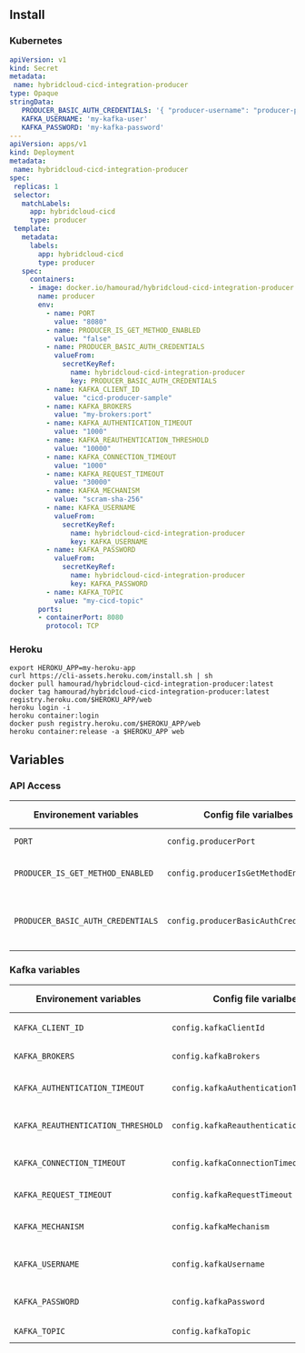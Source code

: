 ## Install

### Kubernetes
 ```yaml
apiVersion: v1
kind: Secret
metadata:
  name: hybridcloud-cicd-integration-producer
type: Opaque
stringData:
    PRODUCER_BASIC_AUTH_CREDENTIALS: '{ "producer-username": "producer-password" }'
    KAFKA_USERNAME: 'my-kafka-user'
    KAFKA_PASSWORD: 'my-kafka-password'
---
apiVersion: apps/v1
kind: Deployment
metadata:
  name: hybridcloud-cicd-integration-producer
spec:
  replicas: 1
  selector:
    matchLabels:
      app: hybridcloud-cicd
      type: producer
  template:
    metadata:
      labels:
        app: hybridcloud-cicd
        type: producer
    spec:
      containers:
      - image: docker.io/hamourad/hybridcloud-cicd-integration-producer:latest
        name: producer
        env:
          - name: PORT
            value: "8080"
          - name: PRODUCER_IS_GET_METHOD_ENABLED
            value: "false"
          - name: PRODUCER_BASIC_AUTH_CREDENTIALS
            valueFrom:
              secretKeyRef:
                name: hybridcloud-cicd-integration-producer
                key: PRODUCER_BASIC_AUTH_CREDENTIALS
          - name: KAFKA_CLIENT_ID
            value: "cicd-producer-sample"
          - name: KAFKA_BROKERS
            value: "my-brokers:port"
          - name: KAFKA_AUTHENTICATION_TIMEOUT
            value: "1000"
          - name: KAFKA_REAUTHENTICATION_THRESHOLD
            value: "10000"
          - name: KAFKA_CONNECTION_TIMEOUT
            value: "1000"
          - name: KAFKA_REQUEST_TIMEOUT          
            value: "30000"
          - name: KAFKA_MECHANISM
            value: "scram-sha-256"
          - name: KAFKA_USERNAME
            valueFrom:
              secretKeyRef:
                name: hybridcloud-cicd-integration-producer
                key: KAFKA_USERNAME
          - name: KAFKA_PASSWORD
            valueFrom:
              secretKeyRef:
                name: hybridcloud-cicd-integration-producer
                key: KAFKA_PASSWORD
          - name: KAFKA_TOPIC
            value: "my-cicd-topic"
        ports:
        - containerPort: 8080
          protocol: TCP
```
### Heroku
```console
export HEROKU_APP=my-heroku-app
curl https://cli-assets.heroku.com/install.sh | sh
docker pull hamourad/hybridcloud-cicd-integration-producer:latest
docker tag hamourad/hybridcloud-cicd-integration-producer:latest registry.heroku.com/$HEROKU_APP/web
heroku login -i
heroku container:login
docker push registry.heroku.com/$HEROKU_APP/web
heroku container:release -a $HEROKU_APP web
```
## Variables

### API Access
| Environement variables | Config file varialbes | Description | Value sample            |
---------------------- | ---------------------- | ----------- | ------------
| `PORT` | `config.producerPort` | Node expose port | `8080` |
| `PRODUCER_IS_GET_METHOD_ENABLED` | `config.producerIsGetMethodEnabled` | Enable or disable GET Methode | `true` or `false` |
| `PRODUCER_BASIC_AUTH_CREDENTIALS` | `config.producerBasicAuthCredentials` | Producer Basic authentication credentials | `{ "producer-username": "producer-password" }` |

### Kafka variables
| Environement variables | Config file varialbes | Description | Value sample            |
---------------------- | ---------------------- | ----------- | ------------
| `KAFKA_CLIENT_ID` | `config.kafkaClientId` | Kafka client ID | `cicd-producer-sample` |
| `KAFKA_BROKERS` | `config.kafkaBrokers` | Kafka brokers URIs | `my-brokers:port` |
| `KAFKA_AUTHENTICATION_TIMEOUT` | `config.kafkaAuthenticationTimeout` | Kafka authentication timeout | `1000` |
| `KAFKA_REAUTHENTICATION_THRESHOLD` | `config.kafkaReauthenticationThreshold` | Kafka reuthntication threshold | `10000` |
| `KAFKA_CONNECTION_TIMEOUT` | `config.kafkaConnectionTimeout` | Kafka connection timout | `1000` |
| `KAFKA_REQUEST_TIMEOUT` | `config.kafkaRequestTimeout` | Kafka request timeout | `30000` |
| `KAFKA_MECHANISM` | `config.kafkaMechanism` | Kafka authentication mechanism | `scram-sha-256` or `scram-sha-512` |
| `KAFKA_USERNAME` | `config.kafkaUsername` | Kafka authentication username | `my-kafka-user` |
| `KAFKA_PASSWORD` | `config.kafkaPassword` | Kafka authentication password | `my-kafka-password` |
| `KAFKA_TOPIC` | `config.kafkaTopic` | Kafka topic | `my-cicd-topic` |
